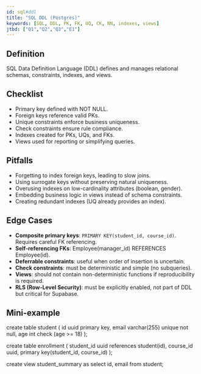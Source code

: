 ```yaml
---
id: sql#ddl
title: "SQL DDL (Postgres)"
keywords: [SQL, DDL, PK, FK, UQ, CK, NN, indexes, views]
jtbd: ["Q1","Q2","Q3","E1"]
---
```


## Definition
SQL Data Definition Language (DDL) defines and manages relational schemas, constraints, indexes, and views.

## Checklist
- Primary key defined with NOT NULL.
- Foreign keys reference valid PKs.
- Unique constraints enforce business uniqueness.
- Check constraints ensure rule compliance.
- Indexes created for PKs, UQs, and FKs.
- Views used for reporting or simplifying queries.

## Pitfalls
- Forgetting to index foreign keys, leading to slow joins.
- Using surrogate keys without preserving natural uniqueness.
- Overusing indexes on low-cardinality attributes (boolean, gender).
- Embedding business logic in views instead of schema constraints.
- Creating redundant indexes (UQ already provides an index).

## Edge Cases
- **Composite primary keys**: `PRIMARY KEY(student_id, course_id)`. Requires careful FK referencing.
- **Self-referencing FKs**: Employee(manager_id) REFERENCES Employee(id).
- **Deferrable constraints**: useful when order of insertion is uncertain.
- **Check constraints**: must be deterministic and simple (no subqueries).
- **Views**: should not contain non-deterministic functions if reproducibility is required.
- **RLS (Row-Level Security)**: must be explicitly enabled, not part of DDL but critical for Supabase.

## Mini-example
create table student (
  id uuid primary key,
  email varchar(255) unique not null,
  age int check (age >= 18)
);

create table enrollment (
  student_id uuid references student(id),
  course_id uuid,
  primary key(student_id, course_id)
);

create view student_summary as
select id, email from student;

